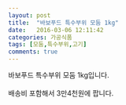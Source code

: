 ```yaml
---
layout: post
title:  "바보푸드 특수부위 모둠 1kg"
date:   2016-03-06 12:11:42
categories: 가공식품
tags: [모둠,특수부위,고기]
comments: true
---
```


바보푸드 특수부위 모둠 1kg입니다.
<br><br>
배송비 포함해서 3만4천원에 팝니다.
<br>
<br>
<img class="image" src="https://3.bp.blogspot.com/-ZoY5tJ-yMAI/W_qnacavY3I/AAAAAAAAA4M/WX57ruanWus5XfkfocueF11w8KW0nC17wCLcBGAs/s320/63756363.jpg" alt=""/>
<br>
<br>
<img class="image" src="http://www.nbbang.co.kr/data/webedit/20180913153938_ejfehtyy.jpg" alt=""/>  